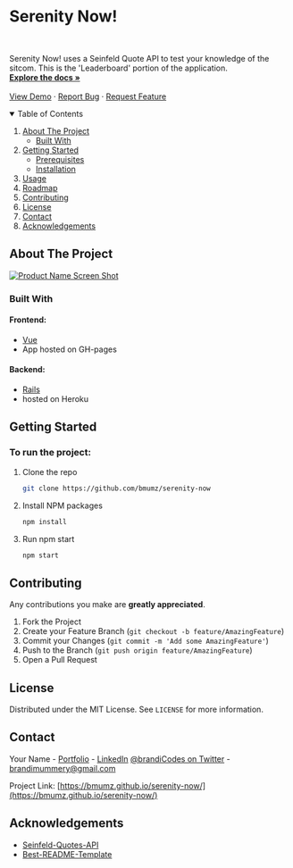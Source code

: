 <h1>Serenity Now!</h1>

<!-- PROJECT LOGO -->
<br />
<p >

  <p>
Serenity Now! uses a Seinfeld Quote API to test your knowledge of the sitcom. This is the 'Leaderboard' portion of the application.
    <br />
    <a href="https://github.com/bmumz/serenity-now/blob/master/README.md"><strong>Explore the docs »</strong></a>
    <br />
    <br />
    <a href="https://bmumz.github.io/serenity-now/">View Demo</a>
    ·
    <a href="https://github.com/bmumz/serenity-now/issues">Report Bug</a>
    ·
    <a href="https://github.com/bmumz/serenity-now/issues">Request Feature</a>
  </p>
</p>

<!-- TABLE OF CONTENTS -->
<details open="open">
  <summary>Table of Contents</summary>
  <ol>
    <li>
      <a href="#about-the-project">About The Project</a>
      <ul>
        <li><a href="#built-with">Built With</a></li>
      </ul>
    </li>
    <li>
      <a href="#getting-started">Getting Started</a>
      <ul>
        <li><a href="#prerequisites">Prerequisites</a></li>
        <li><a href="#installation">Installation</a></li>
      </ul>
    </li>
    <li><a href="#usage">Usage</a></li>
    <li><a href="#roadmap">Roadmap</a></li>
    <li><a href="#contributing">Contributing</a></li>
    <li><a href="#license">License</a></li>
    <li><a href="#contact">Contact</a></li>
    <li><a href="#acknowledgements">Acknowledgements</a></li>
  </ol>
</details>

<!-- ABOUT THE PROJECT -->

## About The Project

[![Product Name Screen Shot][product-screenshot]](https://bmumz.github.io/serenity-now/)

### Built With

#### Frontend:

- [Vue](https://vuejs.org/)
- App hosted on GH-pages

#### Backend:

- [Rails](https://www.rubyonrails.org)
- hosted on Heroku
<!-- GETTING STARTED -->

## Getting Started

### To run the project:

1. Clone the repo
   ```sh
   git clone https://github.com/bmumz/serenity-now
   ```
2. Install NPM packages
   ```sh
   npm install
   ```
3. Run npm start
   ```sh
   npm start
   ```

<!-- CONTRIBUTING -->

## Contributing

Any contributions you make are **greatly appreciated**.

1. Fork the Project
2. Create your Feature Branch (`git checkout -b feature/AmazingFeature`)
3. Commit your Changes (`git commit -m 'Add some AmazingFeature'`)
4. Push to the Branch (`git push origin feature/AmazingFeature`)
5. Open a Pull Request

<!-- LICENSE -->

## License

Distributed under the MIT License. See `LICENSE` for more information.

<!-- CONTACT -->

## Contact

Your Name - [Portfolio](https://www.brandimummery.dev) - [LinkedIn](https://www.linkedin.com/in/brandimummery) [@brandiCodes on Twitter](https://twitter.com/brandiCodes) - brandimummery@gmail.com

Project Link: [https://bmumz.github.io/serenity-now/](https://bmumz.github.io/serenity-now/)

<!-- ACKNOWLEDGEMENTS -->

## Acknowledgements

- [Seinfeld-Quotes-API](https://seinfeld-quotes.herokuapp.com/quotes)
- [Best-README-Template](https://github.com/othneildrew/Best-README-Template/blob/master/README.md)

<!-- MARKDOWN LINKS & IMAGES -->
<!-- https://www.markdownguide.org/basic-syntax/#reference-style-links -->

[product-screenshot]: https://i.ibb.co/ss1gY2Y/Screen-Shot-2021-03-15-at-6-22-49-PM.png
